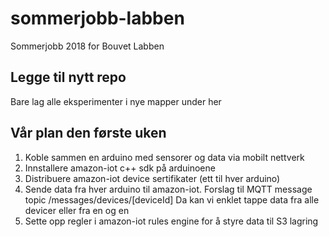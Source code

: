 # sommerjobb-labben
Sommerjobb 2018 for Bouvet Labben

## Legge til nytt repo
Bare lag alle eksperimenter i nye mapper under her

## Vår plan den første uken

1. Koble sammen en arduino med sensorer og data via mobilt nettverk
2. Innstallere amazon-iot c++ sdk på arduinoene
3. Distribuere amazon-iot device sertifikater (ett til hver arduino)
4. Sende data fra hver arduino til amazon-iot.
   Forslag til MQTT message topic /messages/devices/[deviceId]
   Da kan vi enklet tappe data fra alle devicer eller fra en og en
5. Sette opp regler i amazon-iot rules engine for å styre data til S3 lagring

